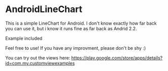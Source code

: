 AndroidLineChart
================
This is a simple LineChart for Android. I don't know exactly how far back you can use it,
but i know it runs fine as far back as Andrid 2.2.

Example included

Feel free to use! If you have any improvment, please don't be shy :)

You can try out the views
here: https://play.google.com/store/apps/details?id=com.my.customviewexamples
